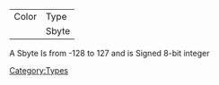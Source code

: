 |       |       |
|-------|-------|
| Color | Type  |
|       | Sbyte |

A Sbyte Is from -128 to 127 and is Signed 8-bit integer

[Category:Types](Category:Types "wikilink")